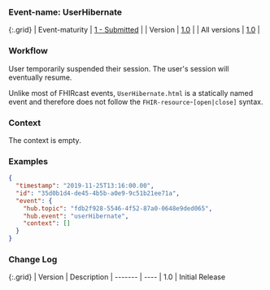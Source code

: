 ### Event-name: UserHibernate

{:.grid}
| Event-maturity | [1 - Submitted](3-1-2-eventmaturitymodel.html) | 
| Version | [1.0](3-2-4-UserHibernate.html) |
| All versions | [1.0](3-2-4-UserHibernate.html) |

### Workflow

User temporarily suspended their session. The user's session will eventually resume.
 
Unlike most of FHIRcast events, `UserHibernate.html` is a statically named event and therefore does not follow the `FHIR-resource`-`[open|close]` syntax.

### Context

The context is empty.

### Examples

```json
{
  "timestamp": "2019-11-25T13:16:00.00",
  "id": "35d0b1d4-de45-4b5b-a0e9-9c51b21ee71a",
  "event": {
    "hub.topic": "fdb2f928-5546-4f52-87a0-0648e9ded065",
    "hub.event": "userHibernate",
    "context": []
  }
}
```

### Change Log

{:.grid}
| Version | Description
| ------- | ----
| 1.0     | Initial Release
